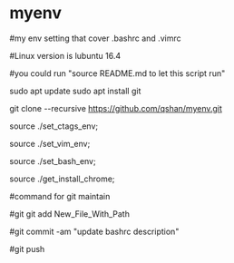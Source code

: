 # myenv
#my env setting that cover .bashrc and .vimrc

#Linux version is lubuntu 16.4

#you could run "source README.md to let this script run"

sudo apt update
sudo apt install git

git clone --recursive https://github.com/qshan/myenv.git

source ./set_ctags_env;

source ./set_vim_env;

source ./set_bash_env;

source ./get_install_chrome;

#command for git maintain

#git git add New_File_With_Path

#git commit -am "update bashrc description"

#git push
